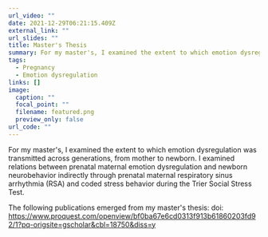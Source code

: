 ```yaml
---
url_video: ""
date: 2021-12-29T06:21:15.409Z
external_link: ""
url_slides: ""
title: Master's Thesis
summary: For my master's, I examined the extent to which emotion dysregulation was transmitted across generations, from mother to newborn.
tags:
  - Pregnancy
  - Emotion dysregulation
links: []
image:
  caption: ""
  focal_point: ""
  filename: featured.png
  preview_only: false
url_code: ""
---
```

For my master's, I examined the extent to which emotion dysregulation was transmitted across generations, from mother to newborn. I examined relations between prenatal maternal emotion dysregulation and newborn neurobehavior indirectly through prenatal maternal respiratory sinus arrhythmia (RSA) and coded stress behavior during the Trier Social Stress Test.

The following publications emerged from my master's thesis:
doi: https://www.proquest.com/openview/bf0ba67e6cd0313f913b61860203fd92/1?pq-origsite=gscholar&cbl=18750&diss=y
